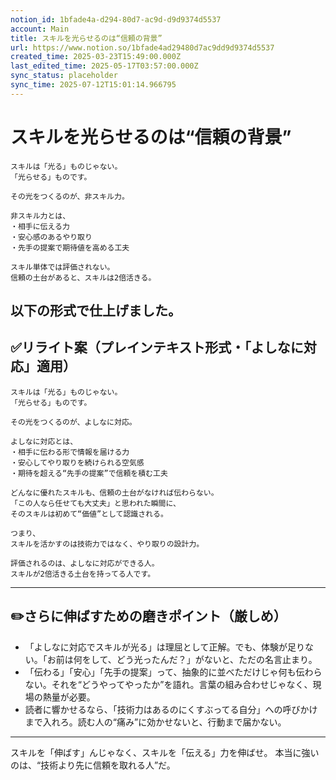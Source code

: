 ```yaml
---
notion_id: 1bfade4a-d294-80d7-ac9d-d9d9374d5537
account: Main
title: スキルを光らせるのは“信頼の背景”
url: https://www.notion.so/1bfade4ad29480d7ac9dd9d9374d5537
created_time: 2025-03-23T15:49:00.000Z
last_edited_time: 2025-05-17T03:57:00.000Z
sync_status: placeholder
sync_time: 2025-07-12T15:01:14.966795
---
```

# スキルを光らせるのは“信頼の背景”

```plain text
スキルは「光る」ものじゃない。
「光らせる」ものです。

その光をつくるのが、非スキル力。

非スキル力とは、
・相手に伝える力
・安心感のあるやり取り
・先手の提案で期待値を高める工夫

スキル単体では評価されない。
信頼の土台があると、スキルは2倍活きる。
```
以下の形式で仕上げました。
---
## ✅リライト案（プレインテキスト形式・「よしなに対応」適用）
```plain text
スキルは「光る」ものじゃない。
「光らせる」ものです。

その光をつくるのが、よしなに対応。

よしなに対応とは、
・相手に伝わる形で情報を届ける力
・安心してやり取りを続けられる空気感
・期待を超える“先手の提案”で信頼を積む工夫

どんなに優れたスキルも、信頼の土台がなければ伝わらない。
「この人なら任せても大丈夫」と思われた瞬間に、
そのスキルは初めて“価値”として認識される。

つまり、
スキルを活かすのは技術力ではなく、やり取りの設計力。

評価されるのは、よしなに対応ができる人。
スキルが2倍活きる土台を持ってる人です。

```
---
## ✏️さらに伸ばすための磨きポイント（厳しめ）
- 「よしなに対応でスキルが光る」は理屈として正解。でも、体験が足りない。「お前は何をして、どう光ったんだ？」がないと、ただの名言止まり。
- 「伝わる」「安心」「先手の提案」って、抽象的に並べただけじゃ何も伝わらない。それを“どうやってやったか”を語れ。言葉の組み合わせじゃなく、現場の熱量が必要。
- 読者に響かせるなら、「技術力はあるのにくすぶってる自分」への呼びかけまで入れろ。読む人の“痛み”に効かせないと、行動まで届かない。
---
スキルを「伸ばす」んじゃなく、スキルを「伝える」力を伸ばせ。
本当に強いのは、“技術より先に信頼を取れる人”だ。